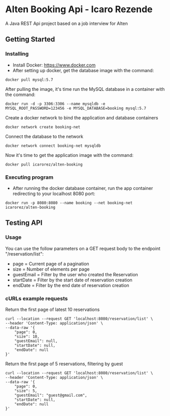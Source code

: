 # Alten Booking Api - Icaro Rezende

A Java REST Api project based on a job interview for Alten
## Getting Started

### Installing

* Install Docker: https://www.docker.com
* After setting up docker, get the database image with the command:
```
docker pull mysql:5.7
```
After pulling the image, it's time run the MySQL database in a container with the command:
```
docker run -d -p 3306:3306 --name mysqldb -e MYSQL_ROOT_PASSWORD=123456 -e MYSQL_DATABASE=booking mysql:5.7
```
Create a docker network to bind the application and database containers
```
docker network create booking-net
```
Connect the database to the network
```
docker network connect booking-net mysqldb
```
Now it's time to get the application image with the command:
```
docker pull icarorez/alten-booking
```
### Executing program

* After running the docker database container, run the app container redirecting to your localhost 8080 port:
```
docker run -p 8080:8080 --name booking --net booking-net icarorez/alten-booking
```

## Testing API

### Usage

You can use the follow parameters on a GET request body to the endpoint "/reservation/list":
* page = Current page of a pagination
* size = Number of elements per page
* guestEmail = Filter by the user who created the Reservation
* startDate = Filter by the start date of reservation creation
* endDate = Filter by the end date of reservation creation

### cURLs example requests

Return the first page of latest 10 reservations
```
curl --location --request GET 'localhost:8080/reservation/list' \
--header 'Content-Type: application/json' \
--data-raw '{
    "page": 0,
	"size": 10,
	"guestEmail": null,
	"startDate": null,
	"endDate": null
}'
```
Return the first page of 5 reservations, filtering by guest
```
curl --location --request GET 'localhost:8080/reservation/list' \
--header 'Content-Type: application/json' \
--data-raw '{
    "page": 0,
	"size": 5,
	"guestEmail": "guest@gmail.com",
	"startDate": null,
	"endDate": null
}'
```